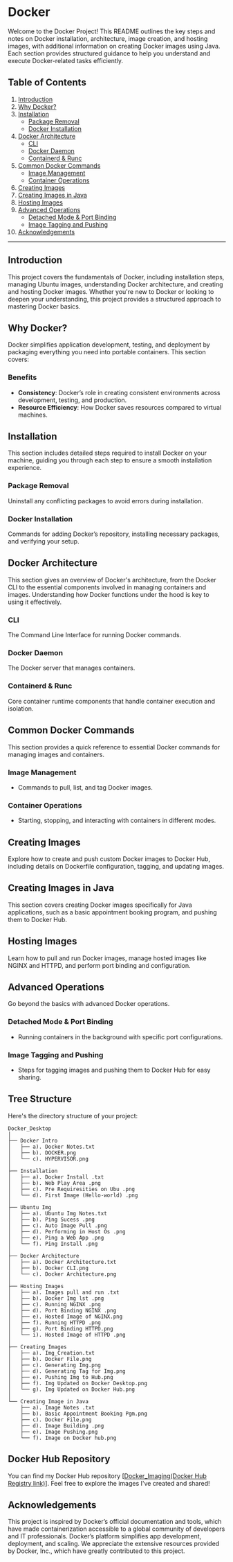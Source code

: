 # Docker

Welcome to the Docker Project! This README outlines the key steps and notes on Docker installation, architecture, image creation, and hosting images, with additional information on creating Docker images using Java. Each section provides structured guidance to help you understand and execute Docker-related tasks efficiently.

## Table of Contents
1. [Introduction](#introduction)
2. [Why Docker?](#why-docker)
3. [Installation](#installation)
   - [Package Removal](#package-removal)
   - [Docker Installation](#docker-installation)
4. [Docker Architecture](#docker-architecture)
   - [CLI](#cli)
   - [Docker Daemon](#docker-daemon)
   - [Containerd & Runc](#containerd--runc)
5. [Common Docker Commands](#common-docker-commands)
   - [Image Management](#image-management)
   - [Container Operations](#container-operations)
6. [Creating Images](#creating-images)
7. [Creating Images in Java](#creating-images-in-java)
8. [Hosting Images](#hosting-images)
9. [Advanced Operations](#advanced-operations)
   - [Detached Mode & Port Binding](#detached-mode--port-binding)
   - [Image Tagging and Pushing](#image-tagging-and-pushing)
10. [Acknowledgements](#acknowledgements)

---

## Introduction
This project covers the fundamentals of Docker, including installation steps, managing Ubuntu images, understanding Docker architecture, and creating and hosting Docker images. Whether you're new to Docker or looking to deepen your understanding, this project provides a structured approach to mastering Docker basics.

## Why Docker?
Docker simplifies application development, testing, and deployment by packaging everything you need into portable containers. This section covers:

### Benefits
- **Consistency**: Docker’s role in creating consistent environments across development, testing, and production.
- **Resource Efficiency**: How Docker saves resources compared to virtual machines.

## Installation
This section includes detailed steps required to install Docker on your machine, guiding you through each step to ensure a smooth installation experience.

### Package Removal
Uninstall any conflicting packages to avoid errors during installation.

### Docker Installation
Commands for adding Docker’s repository, installing necessary packages, and verifying your setup.

## Docker Architecture
This section gives an overview of Docker's architecture, from the Docker CLI to the essential components involved in managing containers and images. Understanding how Docker functions under the hood is key to using it effectively.

### CLI
The Command Line Interface for running Docker commands.

### Docker Daemon
The Docker server that manages containers.

### Containerd & Runc
Core container runtime components that handle container execution and isolation.

## Common Docker Commands
This section provides a quick reference to essential Docker commands for managing images and containers.

### Image Management
- Commands to pull, list, and tag Docker images.

### Container Operations
- Starting, stopping, and interacting with containers in different modes.

## Creating Images
Explore how to create and push custom Docker images to Docker Hub, including details on Dockerfile configuration, tagging, and updating images.

## Creating Images in Java
This section covers creating Docker images specifically for Java applications, such as a basic appointment booking program, and pushing them to Docker Hub.

## Hosting Images
Learn how to pull and run Docker images, manage hosted images like NGINX and HTTPD, and perform port binding and configuration.

## Advanced Operations
Go beyond the basics with advanced Docker operations.

### Detached Mode & Port Binding
- Running containers in the background with specific port configurations.

### Image Tagging and Pushing
- Steps for tagging images and pushing them to Docker Hub for easy sharing.

## Tree Structure
Here's the directory structure of your project:

```plaintext
Docker_Desktop
│
├── Docker Intro
│   ├── a). Docker Notes.txt
│   ├── b). DOCKER.png
│   └── c). HYPERVISOR.png
│
├── Installation
│   ├── a). Docker Install .txt
│   ├── b). Web Play Area .png
│   ├── c). Pre Requiresities on Ubu .png
│   └── d). First Image (Hello-world) .png
│
├── Ubuntu Img
│   ├── a). Ubuntu Img Notes.txt
│   ├── b). Ping Sucess .png
│   ├── c). Auto Image Pull .png
│   ├── d). Performing in Host Os .png
│   ├── e). Ping a Web App .png
│   └── f). Ping Install .png
│
├── Docker Architecture
│   ├── a). Docker Architecture.txt
│   ├── b). Docker CLI.png
│   └── c). Docker Architecture.png
│
├── Hosting Images
│   ├── a). Images pull and run .txt
│   ├── b). Docker Img lst .png
│   ├── c). Running NGINX .png
│   ├── d). Port Binding NGINX .png
│   ├── e). Hosted Image of NGINX.png
│   ├── f). Running HTTPD .png
│   ├── g). Port Binding HTTPD.png
│   └── i). Hosted Image of HTTPD .png
│
├── Creating Images
│   ├── a). Img_Creation.txt
│   ├── b). Docker File.png
│   ├── c). Generating Img.png
│   ├── d). Generating Tag for Img.png
│   ├── e). Pushing Img to Hub.png
│   ├── f). Img Updated on Docker Desktop.png
│   └── g). Img Updated on Docker Hub.png
│
└── Creating Image in Java
    ├── a). Image Notes .txt
    ├── b). Basic Appointment Booking Pgm.png
    ├── c). Docker File.png
    ├── d). Image Building .png
    ├── e). Image Pushing.png
    └── f). Image on Docker hub.png
```
## Docker Hub Repository
You can find my Docker Hub repository [[Docker_Imaging(Docker Hub Registry link)](https://hub.docker.com/repository/docker/rohi15/docker_imaging/general)]. Feel free to explore the images I've created and shared!

## Acknowledgements
This project is inspired by Docker’s official documentation and tools, which have made containerization accessible to a global community of developers and IT professionals. Docker’s platform simplifies app development, deployment, and scaling. We appreciate the extensive resources provided by Docker, Inc., which have greatly contributed to this project.
